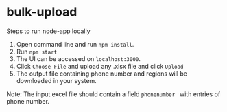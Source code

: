 # bulk-upload

Steps to run node-app locally

1. Open command line and run `npm install`.
2. Run `npm start`
3. The UI can be accessed on `localhost:3000`.
4. Click `Choose File` and upload any .xlsx file and click `Upload`
5. The output file containing phone number and regions will be downloaded in your system.

Note: The input excel file should contain a field `phonenumber ` with entries of phone number.
